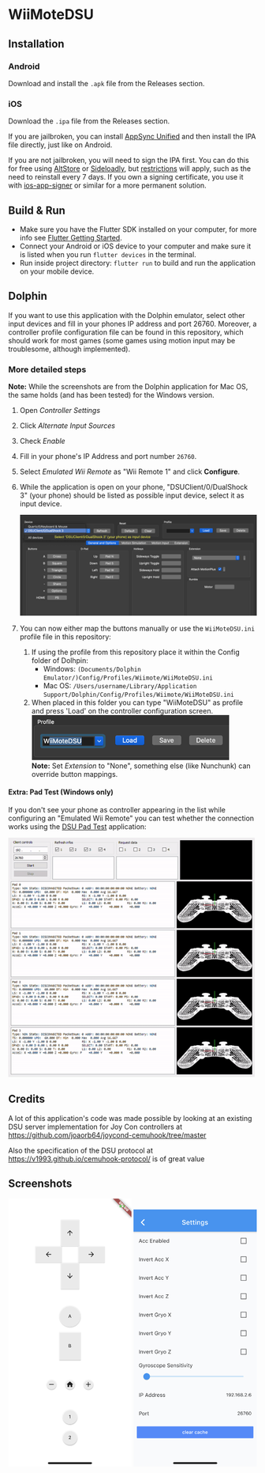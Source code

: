 # WiiMoteDSU

## Installation

### Android

Download and install the `.apk` file from the Releases section.

### iOS

Download the `.ipa` file from the Releases section.

If you are jailbroken, you can install [AppSync Unified](https://cydia.akemi.ai/?page/net.angelxwind.appsyncunified) and then install the IPA file directly, just like on Android.

If you are not jailbroken, you will need to sign the IPA first. You can do this for free using [AltStore](https://altstore.io/) or [Sideloadly](https://iosgods.com/topic/130167-windowsmacos-introducing-sideloadly-working-cydia-impactor-alternative/), but [restrictions](https://altstore.io/faq/) will apply, such as the need to reinstall every 7 days. If you own a signing certificate, you use it with [ios-app-signer](https://github.com/DanTheMan827/ios-app-signer) or similar for a more permanent solution.

## Build & Run

- Make sure you have the Flutter SDK installed on your computer, for more info see [Flutter Getting Started](https://flutter.dev/docs/get-started/install).
- Connect your Android or iOS device to your computer and make sure it is listed when you run `flutter devices` in the terminal.
- Run inside project directory: `flutter run` to build and run the application on your mobile device.

## Dolphin

If you want to use this application with the Dolphin emulator, select other input devices and
fill in your phones IP address and port 26760. Moreover, a controller profile configuration file
can be found in this repository, which should work for most games (some games using motion input
may be troublesome, although implemented).

### More detailed steps

**Note:** While the screenshots are from the Dolphin application for Mac OS, the same holds (and has been tested) for the Windows version.

1. Open _Controller Settings_
2. Click _Alternate Input Sources_
3. Check _Enable_
4. Fill in your phone's IP Address and port number `26760`.
5. Select _Emulated Wii Remote_ as "Wii Remote 1" and click **Configure**.
6. While the application is open on your phone, "DSUClient/0/DualShock 3" (your phone) should be listed as possible input device, select it as input device.

   <img src="controller-configuration.png" alt="Screenshot of controller configuration" width="500"/>

7. You can now either map the buttons manually or use the `WiiMoteDSU.ini` profile file in this repository:
   1. If using the profile from this repository place it within the Config folder of Dolhpin:
      - Windows: `(Documents/Dolphin Emulator/)Config/Profiles/Wiimote/WiiMoteDSU.ini`
      - Mac OS: `/Users/username/Library/Application Support/Dolphin/Config/Profiles/Wiimote/WiiMoteDSU.ini`
   2. When placed in this folder you can type "WiiMoteDSU" as profile and press 'Load' on the controller configuration screen.
      <br />
      <img src="load-controller-profile.png" alt="Load custom controller profile" width="400"/><br />
      **Note:** Set _Extension_ to "None", something else (like Nunchunk) can override button mappings.

#### Extra: Pad Test (Windows only)

If you don't see your phone as controller appearing in the list while configuring an "Emulated Wii Remote" you can test whether the connection works using the [DSU Pad Test](https://files.sshnuke.net/PadTest_1011.zip) application:

<img src="windows-pad-test.gif" alt="Example testing connection using DSU Pad Test on Windows" width="500"/>

## Credits

A lot of this application's code was made possible by looking at an existing DSU server
implementation for Joy Con controllers at https://github.com/joaorb64/joycond-cemuhook/tree/master

Also the specification of the DSU protocol at https://v1993.github.io/cemuhook-protocol/ is of
great value

## Screenshots

<img src="screenshot.jpeg" alt="Screenshot of the application" width="250"/>
<img src="screenshot-settings.jpeg" alt="Screenshot of the available settings" width="250"/>
